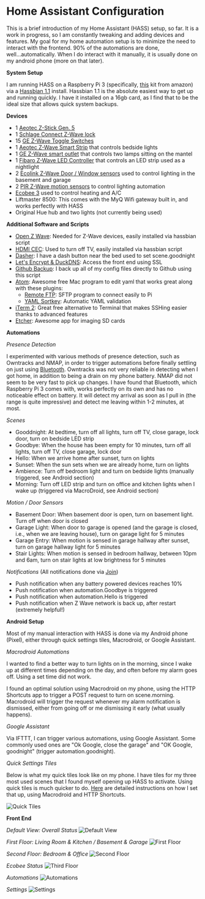 # Home Assistant Configuration

This is a brief introduction of my Home Assistant (HASS) setup, so far. It is a work in progress, so I am constantly tweaking and adding devices and features. My goal for my home automation setup is to minimize the need to interact with the frontend. 90% of the automations are done, well...automatically. When I do interact with it manually, it is usually done on my android phone (more on that later).

**System Setup**

I am running HASS on a Raspberry Pi 3 (specifically, [this](https://www.amazon.com/gp/product/B01C6Q2GSY/ref=oh_aui_search_detailpage?ie=UTF8&psc=1) kit from amazon) via a [Hassbian 1.1](https://home-assistant.io/docs/hassbian/installation/) install. Hassbian 1.1 is the absolute easiest way to get up and running quickly. I have it installed on a 16gb card, as I find that to be the ideal size that allows quick system backups.

**Devices**
- 1 [Aeotec Z-Stick Gen. 5](https://www.amazon.com/Aeotec-Aeon-Labs-ZW090-Stick/dp/B00X0AWA6E/ref=sr_1_1?ie=UTF8&qid=1488061679&sr=8-1&keywords=aeotec+z+stick)
- 1 [Schlage Connect Z-Wave lock](https://www.amazon.com/Schlage-Touchscreen-Deadbolt-Technology-BE468-2K/dp/B01EKA88ZE/ref=sr_1_4?ie=UTF8&qid=1488061786&sr=8-4&keywords=schlage+connect+z+wave)
- 15 [GE Z-Wave Toggle Switches](https://www.amazon.com/dp/B00PYMGOHM/ref=twister_B01NANK0GL?_encoding=UTF8&psc=1)
- 1 [Aeotec Z-Wave Smart Strip](https://www.amazon.com/Aeotec-Aeon-Labs-DSC11-Sockets/dp/B00H3RL6JW/ref=sr_1_1?s=hi&ie=UTF8&qid=1488061854&sr=1-1&keywords=aeotec+smart+strip) that controls bedside lights
- 1 [GE Z-Wave smart outlet](https://www.amazon.com/GE-Lighting-Receptacle-Wireless-12721/dp/B0013V1SRY/ref=sr_1_1?s=hi&ie=UTF8&qid=1488061883&sr=1-1&keywords=zwave+outlet+ge) that controls two lamps sitting on the mantel
- 1 [Fibaro Z-Wave LED Controller](https://www.amazon.com/Fibaro-Micro-Controller-Z-wave-Strips/dp/B00P1N68FW/ref=sr_1_1?s=hi&ie=UTF8&qid=1488061904&sr=1-1&keywords=fibaro+zwave) that controls an LED strip used as a nightlight
- 2 [Ecolink Z-Wave Door / Window sensors](https://www.amazon.com/Ecolink-Intelligent-Technology-Operated-DWZWAVE2-ECO/dp/B00HPIYJWU/ref=sr_1_1?s=hi&ie=UTF8&qid=1488061924&sr=1-1&keywords=z+wave+door+sensor) used to control lighting in the basement and garage
- 2 [PIR Z-Wave motion sensors](https://www.amazon.com/Ecolink-Z-Wave-Motion-Detector-PIRZWAVE2-ECO/dp/B00FB1TBKS/ref=sr_1_1?ie=UTF8&qid=1488061980&sr=8-1&keywords=z+wave+motion) to control lighting automation
- [Ecobee 3](https://www.amazon.com/Ecobee3-Thermostat-Sensor-Generation-Amazon/dp/B00ZIRV39M/ref=sr_1_1?s=hi&ie=UTF8&qid=1488062016&sr=1-1&keywords=ecobee) used to control heating and A/C
- Liftmaster 8500: This comes with the MyQ Wifi gateway built in, and works perfectly with HASS
- Original Hue hub and two lights (not currently being used)

**Additional Software and Scripts**
- [Open Z Wave](https://github.com/home-assistant/hassbian-scripts#the-included-scripts): Needed for Z-Wave devices, easily installed via  hassbian script
- [HDMI CEC](https://github.com/home-assistant/hassbian-scripts#the-included-scripts): Used to turn off TV, easily installed via  hassbian script
- [Dasher](https://www.youtube.com/watch?v=qZpJ9W0wCks): I have a dash button near the bed used to set scene.goodnight
- [Let's Encrypt & DuckDNS](https://www.youtube.com/watch?v=BIvQ8x_iTNE): Access the front end using SSL
- [Github Backup](https://home-assistant.io/cookbook/githubbackup/): I back up all of my config files directly to Github using this script
- [Atom](https://atom.io/): Awesome free Mac program to edit yaml that works great along with these plugins:
    - [Remote FTP](https://atom.io/packages/Remote-FTP): SFTP program to connect easily to Pi
    - [YAML Sortkey](https://atom.io/packages/yaml-sortkey): Automatic YAML validation
- [iTerm 2](https://www.iterm2.com/): Great free alternative to Terminal that makes SSHing easier thanks to advanced features
- [Etcher](https://etcher.io/): Awesome app for imaging SD cards

**Automations**

*Presence Detection*

I experimented with various methods of presence detection, such as Owntracks and NMAP, in order to trigger automations before finally settling on just using [Bluetooth](https://home-assistant.io/components/device_tracker.bluetooth_tracker/). Owntracks was not very reliable in detecting when I got home, in addition to being a drain on my phone battery. NMAP did not seem to be very fast to pick up changes. I have found that Bluetooth, which Raspberry Pi 3 comes with, works perfectly on its own and has no noticeable effect on battery. It will detect my arrival as soon as I pull in (the range is quite impressive) and detect me leaving within 1-2 minutes, at most.

*Scenes*
- Gooddnight: At bedtime, turn off all lights, turn off TV, close garage, lock door, turn on bedside LED strip
- Goodbye: When the house has been empty for 10 minutes, turn off all lights, turn off TV, close garage, lock door
- Hello: When we arrive home after sunset, turn on lights
- Sunset: When the sun sets when we are already home, turn on lights
- Ambience: Turn off bedroom light and turn on bedside lights (manually triggered, see Android section)
- Morning: Turn off LED strip and turn on office and kitchen lights when I wake up (triggered via MacroDroid, see Android section)

*Motion / Door Sensors*
- Basement Door: When basement door is open, turn on basement light. Turn off when door is closed
- Garage Light: When door to garage is opened (and the garage is closed, i.e., when we are leaving house), turn on garage light for 5 minutes
- Garage Entry: When motion is sensed in garage hallway after sunset, turn on garage hallway light for 5 minutes
- Stair Lights: When motion is sensed in bedroom hallway, between 10pm and 6am, turn on stair lights at low brightness for 5 minutes

*Notifications* (All notifications done via [Join](https://joaoapps.com/join/))
- Push notification when any battery powered devices reaches 10%
- Push notification when automation.Goodbye is triggered
- Push notification when automation.Hello is triggered
- Push notification when Z Wave network is back up, after restart (extremely helpful!)

**Android Setup**

Most of my manual interaction with HASS is done via my Android phone (Pixel), either through quick settings tiles, Macrodroid, or Google Assistant.

*Macrodroid Automations*

I wanted to find a better way to turn lights on in the morning, since I wake up at different times depending on the day, and often before my alarm goes off. Using a set time did not work.

I found an optimal solution using Macrodroid on my phone, using the HTTP Shortcuts app to trigger a POST request to turn on scene.morning. Macrodroid will trigger the request whenever my alarm notification is dismissed, either from going off or me dismissing it early (what usually happens).

*Google Assistant*

Via IFTTT, I can trigger various automations, using Google Assistant.
Some commonly used ones are "Ok Google, close the garage" and "OK Google, goodnight" (trigger automation.goodnight).

*Quick Settings Tiles*

Below is what my quick tiles look like on my phone. I have tiles for my three most used scenes that I found myself opening up HASS to activate. Using quick tiles is much quicker to do. [Here](https://github.com/pizzapants/HomeAssistant/blob/master/android.md) are detailed instructions on how I set that up, using Macrodroid and HTTP Shortcuts.

![Quick Tiles](http://i.imgur.com/ZRjMp85.png)

**Front End**

*Default View: Overall Status*
![Default View](http://i.imgur.com/CYcH1Uw.png)

*First Floor: Living Room & Kitchen / Basement & Garage*
![First Floor](http://i.imgur.com/FqaxiKg.png)

*Second Floor: Bedroom & Office*
![Second Floor](http://i.imgur.com/elmpNcF.png)

*Ecobee Status*
![Third Floor](http://i.imgur.com/5ZyVBuf.png)

*Automations*
![Automations](http://i.imgur.com/oLRxp20.png)

*Settings*
![Settings](http://i.imgur.com/CnoJReT.png)
